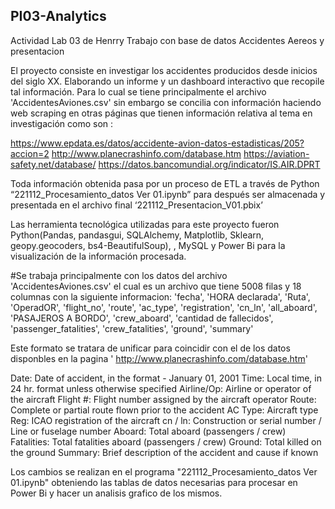 ## PI03-Analytics
Actividad Lab 03 de Henrry Trabajo con base de datos Accidentes Aereos y presentacion


El proyecto consiste en investigar los accidentes producidos desde inicios del siglo XX. Elaborando un informe y un
dashboard interactivo que recopile tal información. Para lo cual se tiene principalmente  el archivo 'AccidentesAviones.csv' sin embargo se concilia con información haciendo web scraping en otras páginas que tienen información relativa al tema en investigación como son :

https://www.epdata.es/datos/accidente-avion-datos-estadisticas/205?accion=2
http://www.planecrashinfo.com/database.htm
https://aviation-safety.net/database/
https://datos.bancomundial.org/indicator/IS.AIR.DPRT

Toda información obtenida pasa por un proceso de ETL a través de Python “221112_Procesamiento_datos Ver 01.ipynb” para después ser almacenada y presentada en el archivo final ‘221112_Presentacion_V01.pbix’

Las herramienta tecnológica utilizadas para este proyecto fueron Python(Pandas, pandasgui, SQLAlchemy, Matplotlib, Sklearn, geopy.geocoders, bs4-BeautifulSoup),  , MySQL y Power Bi para la visualización de la información procesada. 



#Se trabaja principalmente con los datos del archivo 'AccidentesAviones.csv' el cual es un archivo que 
tiene 5008 filas y 18 columnas con la siguiente informacion: 
       'fecha', 'HORA declarada', 'Ruta', 'OperadOR',
       'flight_no', 'route', 'ac_type', 'registration', 'cn_ln', 'all_aboard',
       'PASAJEROS A BORDO', 'crew_aboard', 'cantidad de fallecidos',
       'passenger_fatalities', 'crew_fatalities', 'ground', 'summary'

Este formato se tratara de unificar para coincidir con el de los datos disponbles en la pagina
' http://www.planecrashinfo.com/database.htm'

Date:	 Date of accident,  in the format - January 01, 2001
Time:	 Local time, in 24 hr. format unless otherwise specified
Airline/Op:	 Airline or operator of the aircraft
Flight #:	 Flight number assigned by the aircraft operator
Route:	 Complete or partial route flown prior to the accident
AC Type:	 Aircraft type
Reg:	 ICAO registration of the aircraft
cn / ln:	 Construction or serial number / Line or fuselage number
Aboard:	 Total aboard (passengers / crew)
Fatalities:	 Total fatalities aboard (passengers / crew)
Ground:	 Total killed on the ground
Summary:	 Brief description of the accident and cause if known


Los cambios se realizan en el programa "221112_Procesamiento_datos Ver 01.ipynb" 
obteniendo las tablas de datos necesarias para procesar en Power Bi y hacer un
analisis grafico de los mismos.

